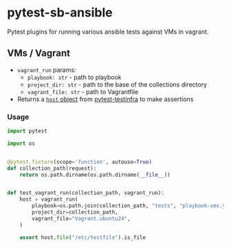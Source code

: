 # pytest-sb-ansible

Pytest plugins for running various ansible tests against VMs in vagrant.

## VMs / Vagrant

- `vagrant_run` params:
  - `playbook: str` - path to playbook
  - `project_dir: str` - path to the base of the collections directory
  - `vagrant_file: str` - path to Vagrantfile
- Returns a [`host` object](https://testinfra.readthedocs.io/en/latest/modules.html) from [pytest-testinfra](https://github.com/pytest-dev/pytest-testinfra) to make assertions

### Usage

```python
import pytest

import os


@pytest.fixture(scope='function', autouse=True)
def collection_path(request):
    return os.path.dirname(os.path.dirname(__file__))


def test_vagrant_run(collection_path, vagrant_run):
    host = vagrant_run(
        playbook=os.path.join(collection_path, "tests", "playbook-vms.yaml"),
        project_dir=collection_path,
        vagrant_file="Vagrant.ubuntu24",
    )

    assert host.file("/etc/testfile").is_file
```

